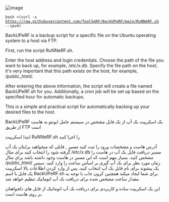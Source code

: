![image](https://github.com/user-attachments/assets/9715e8d3-397d-4ada-9e85-b81df5b40c75)

<code>bash <(curl -s https://raw.githubusercontent.com/ToolSeRF/BackUPeRF/main/RuNNeRF.sh --ipv4)</code>

BackUPeRF is a backup script for a specific file on the Ubuntu operating system to a host via FTP.

First, run the script RuNNeRF.sh.

Enter the host address and login credentials.
Choose the path of the file you want to back up, for example, /etc/x.db.
Specify the file path on the host; it's very important that this path exists on the host, for example, /public_html/.

After entering the above information, the script will create a file named BackUPeRF.sh for you. 
Additionally, a cron job will be set up based on the specified hour for automatic backups.

This is a simple and practical script for automatically backing up your desired files to the host.


BackUPeRF یک اسکریپت بک آپ از یک فایل مشخص در سیستم عامل ابونتو به هاست از طریق FTP است

ابتدا اسکریپت RuNNeRF.sh را اجرا کنید

آدرس هاست و مشخصات ورود را ثبت کنید
مسیر , فایلی که میخواهید برایتان بک آپ گرفته شود را انتخاب کنید برای مثال /etc/x.db
مسیر دریافت فایل بک آپ در هاست را مشخص کنید، بسیار مهم است که این مسیر در هاست وجود داشته باشد برای مثال /public_html/
زمان مورد نظر برای بک آپ گیری بر اساس ساعت را وارد کنید.
سپس یک پیشوند برای نام فایل بک آپ انتخاب کنید.
پس از وارد کردن اطلاعات بالا اسکریپت یک فایل با اسم BackUPeRF.sh برای شما ایجاد میکند
همچنین  کرون جاب با توجه به مقدار ساعت مشخص شده برای دریافت بک آپ اتوماتیک تنظیم خواهد شد.


این یک اسکریپت ساده و کاربردی برای دریافت بک آپ اتوماتیک از فایل های دلخواهتان بر روی هاست است.
